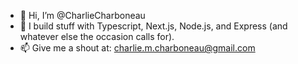 - 👋 Hi, I’m @CharlieCharboneau
- 👀 I build stuff with Typescript, Next.js, Node.js, and Express (and whatever else the occasion calls for).
- 📫 Give me a shout at: charlie.m.charboneau@gmail.com

<!---
CharlieCharboneau/CharlieCharboneau is a ✨ special ✨ repository because its `README.md` (this file) appears on your GitHub profile.
You can click the Preview link to take a look at your changes.
--->


